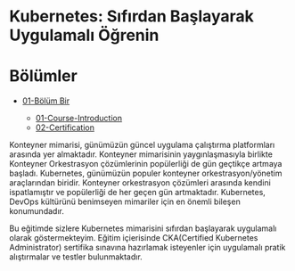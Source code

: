 # Kubernetes: Sıfırdan Başlayarak Uygulamalı Öğrenin


# Bölümler

- [01-Bölüm Bir](docs/01-Introduction)

  - [01-Course-Introduction](affinity/readme.md)
  - [02-Certification](docs/01-Introduction/02-Certification.md)

Konteyner mimarisi, günümüzün güncel uygulama çalıştırma platformları arasında yer almaktadır. Konteyner mimarisinin yaygınlaşmasıyla birlikte Konteyner Orkestrasyon çözümlerinin popülerliği de gün geçtikçe artmaya başladı. Kubernetes, günümüzün populer konteyner orkestrasyon/yönetim araçlarından biridir. Konteyner orkestrasyon çözümleri arasında kendini ispatlamıştır ve popülerliği de her geçen gün artmaktadır. Kubernetes, DevOps kültürünü benimseyen mimariler için en önemli bileşen konumundadır.

Bu eğitimde sizlere Kubernetes mimarisini sıfırdan başlayarak uygulamalı olarak göstermekteyim. Eğitim içierisinde CKA(Certified Kubernetes Administrator) sertifika sınavına hazırlamak isteyenler için uygulamalı pratik alıştırmalar ve testler bulunmaktadır. 
  
